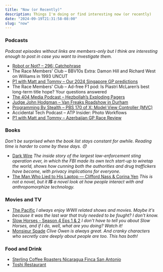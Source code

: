 ```yaml
---
title: "Now (or Recently)"
description: Things I'm doing or find interesting now (or recently)
date: "2024-09-19T21:31:58-08:00"
slug: "now"
---
```


### Podcasts

*Podcast episodes without links are members-only but I think are interesting enough to post in case you want to investigate them.*

- [Robot or Not? – 296: Catchphrase](https://overcast.fm/+Ep2S8aTUc)
- The Race Members' Club – BBV10s Extra: Damon Hill and Richard West on Williams in 1993 UNCUT
- [P1 with Matt and Tommy – Our 2024 Singapore GP predictions](https://overcast.fm/+_U3rByCYw)
- The Race Members' Club – Ad-free F1 pod: Is Piastri McLaren’s best long-term title hope? Your questions answered
- [The 404 Media Podcast – Hezbollah’s Exploding Pagers](https://overcast.fm/+BDRJMvp_Wg)
- [Judge John Hodgman – Van Freaks Roadshow in Durham](https://overcast.fm/+YJM1b5zLE)
- [Programming By Stealth – PBS 170 of X: Model View Controller (MVC)](https://overcast.fm/+JGaCBayzY)
- Accidental Tech Podcast – ATP Insider: Photo Workflows
- [P1 with Matt and Tommy – Azerbaijan GP Race Review](https://overcast.fm/+_U3onu60s)

### Books

*Don't be surprised when the book list stays constant for awhile. Reading time is harder to come by these days. 😞*

- [Dark Wire](https://books.apple.com/us/book/dark-wire/id6468445801) *The inside story of the largest law-enforcement sting operation ever, in which the FBI made its own tech start-up to wiretap the world, shows how cunning both the authorities and drug traffickers have become, with privacy implications for everyone.*
- [The Man Who Lied to His Laptop — Clifford Nass & Corina Yen](https://books.apple.com/us/book/the-man-who-lied-to-his-laptop/id385166427) *This is not a novel, but it **IS** a novel look at how people interact with and anthropomorphize technology.*

### Movies and TV

- [The Pacific](https://www.netflix.com/browse?jbv=80154375) *I always enjoy WWII related shows and movies. Maybe it's because it was the last war that truly needed to be fought? I don't know.*
- [Slow Horses - Season 4 Eps 1 & 2](https://tv.apple.com/us/show/slow-horses/umc.cmc.2szz3fdt71tl1ulnbp8utgq5o) *I don't have to tell you about Slow Horses, and if I do, well, what are you doing? Watch it!*
- [Monsieur Spade](https://www.netflix.com/browse?jbv=81788695) *Clive Owen is always great. And cranky characters who secretly care deeply about people are too. This has both!*  

### Food and Drink

- [Sterling Coffee Roasters Nicaragua Finca San Antonio](https://www.sterling.coffee/products/nicaragua-finca-san-antonio-tastes-like-raspberries-and-milk-chocolate)
- [Toshi Restaurant](https://toshirestaurant.wixsite.com/beaverton)

